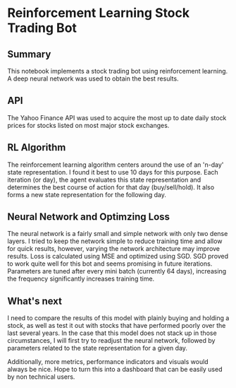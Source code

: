 # Reinforcement Learning Stock Trading Bot

## Summary
This notebook implements a stock trading bot using reinforcement learning. A deep neural network was used to obtain the best results.


## API 
The Yahoo Finance API was used to acquire the most up to date daily stock prices for stocks listed on most major stock exchanges.

## RL Algorithm
The reinforcement learning algorithm centers around the use of an 'n-day' state representation. I found it best to use 10 days for this purpose. Each iteration (or day), the agent evaluates this state representation and determines the best course of action for that day (buy/sell/hold). It also forms a new state representation for the following day.

## Neural Network and Optimzing Loss
The neural network is a fairly small and simple network with only two dense layers. I tried to keep the network simple to reduce training time and allow for quick results, however, varying the network architecture may improve results. Loss is calculated using MSE and optimized using SGD. SGD proved to work quite well for this bot and seems promising in future iterations. Parameters are tuned after every mini batch (currently 64 days), increasing the frequency significantly increases training time.

## What's next
I need to compare the results of this model with plainly buying and holding a stock, as well as test it out with stocks that have performed poorly over the last several years. In the case that this model does not stack up in those circumstances, I will first try to readjust the neural network, followed by parameters related to the state representation for a given day.

Additionally, more metrics, performance indicators and visuals would always be nice. Hope to turn this into a dashboard that can be easily used by non technical users. 
